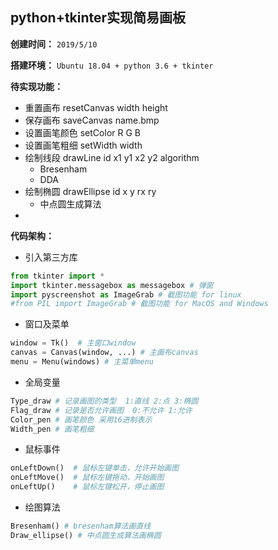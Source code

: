 ## python+tkinter实现简易画板

**创建时间：**
`2019/5/10`

**搭建环境：**
`Ubuntu 18.04 + python 3.6 + tkinter`

**待实现功能：**
- 重置画布 resetCanvas width height
- 保存画布 saveCanvas name.bmp
- 设置画笔颜色 setColor R G B
- 设置画笔粗细 setWidth width
- 绘制线段 drawLine id x1 y1 x2 y2 algorithm
  - Bresenham
  - DDA
- 绘制椭圆 drawEllipse id x y rx ry
  - 中点圆生成算法
-

**代码架构：**
- 引入第三方库
```python
from tkinter import *
import tkinter.messagebox as messagebox # 弹窗
import pyscreenshot as ImageGrab # 截图功能 for linux
#from PIL import ImageGrab # 截图功能 for MacOS and Windows
```

- 窗口及菜单
```python
window = Tk()  # 主窗口window
canvas = Canvas(window, ...) # 主画布canvas
menu = Menu(windows) # 主菜单menu
```

- 全局变量
```python
Type_draw # 记录画图的类型  1:直线 2:点 3:椭圆
Flag_draw # 记录是否允许画图  0:不允许 1:允许
Color_pen # 画笔颜色 采用16进制表示
Width_pen # 画笔粗细
``` 

- 鼠标事件
```python
onLeftDown()  # 鼠标左键单击，允许开始画图
onLeftMove()  # 鼠标左键拖动，开始画图
onLeftUp()    # 鼠标左键松开，停止画图
```

- 绘图算法
```python
Bresenham() # bresenham算法画直线
Draw_ellipse() # 中点圆生成算法画椭圆
```

